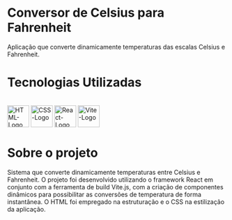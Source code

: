 # Conversor de Celsius para Fahrenheit

Aplicação que converte dinamicamente temperaturas das escalas Celsius e Fahrenheit.

# Tecnologias Utilizadas
<div style="display: inline_block"><br>
<img align:"center" alt="HTML-Logo" height="50" width="50" src="https://cdn.jsdelivr.net/gh/devicons/devicon@latest/icons/html5/html5-plain-wordmark.svg" />
<img align:"center" alt="CSS-Logo" height="50" width="50" src="https://cdn.jsdelivr.net/gh/devicons/devicon@latest/icons/css3/css3-plain-wordmark.svg" />
<img align:"center" alt="React-Logo" height="50" width="50" src="https://cdn.jsdelivr.net/gh/devicons/devicon@latest/icons/react/react-original-wordmark.svg" />
<img align:"center" alt="Vite-Logo" height="50" width="50" src="https://cdn.jsdelivr.net/gh/devicons/devicon@latest/icons/vitejs/vitejs-original.svg" />
</div>

# Sobre o projeto

Sistema que converte dinamicamente temperaturas entre Celsius e Fahrenheit. O projeto foi desenvolvido utilizando o framework React em conjunto com a ferramenta de build Vite.js, com a criação de componentes dinâmicos para possibilitar as conversões de temperatura de forma instantânea. O HTML foi empregado na estruturação e o CSS na estilização da aplicação.
<!-- Currently, two official plugins are available:

- [@vitejs/plugin-react](https://github.com/vitejs/vite-plugin-react/blob/main/packages/plugin-react/README.md) uses [Babel](https://babeljs.io/) for Fast Refresh
- [@vitejs/plugin-react-swc](https://github.com/vitejs/vite-plugin-react-swc) uses [SWC](https://swc.rs/) for Fast Refresh
 -->
